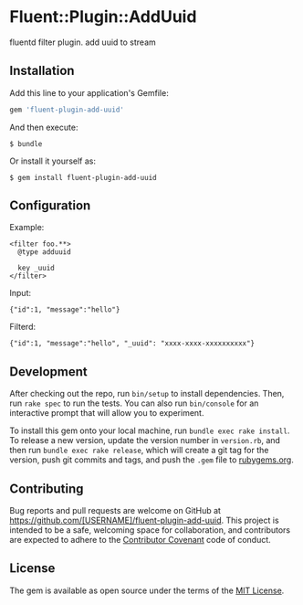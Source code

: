 # Fluent::Plugin::AddUuid

fluentd filter plugin.
add uuid to stream

## Installation

Add this line to your application's Gemfile:

```ruby
gem 'fluent-plugin-add-uuid'
```

And then execute:

    $ bundle

Or install it yourself as:

    $ gem install fluent-plugin-add-uuid


## Configuration

Example:

    <filter foo.**>
      @type adduuid

      key _uuid
    </filter>


Input:

    {"id":1, "message":"hello"}

Filterd:

    {"id":1, "message":"hello", "_uuid": "xxxx-xxxx-xxxxxxxxxx"}


## Development

After checking out the repo, run `bin/setup` to install dependencies. Then, run `rake spec` to run the tests. You can also run `bin/console` for an interactive prompt that will allow you to experiment.

To install this gem onto your local machine, run `bundle exec rake install`. To release a new version, update the version number in `version.rb`, and then run `bundle exec rake release`, which will create a git tag for the version, push git commits and tags, and push the `.gem` file to [rubygems.org](https://rubygems.org).

## Contributing

Bug reports and pull requests are welcome on GitHub at https://github.com/[USERNAME]/fluent-plugin-add-uuid. This project is intended to be a safe, welcoming space for collaboration, and contributors are expected to adhere to the [Contributor Covenant](http://contributor-covenant.org) code of conduct.


## License

The gem is available as open source under the terms of the [MIT License](http://opensource.org/licenses/MIT).


